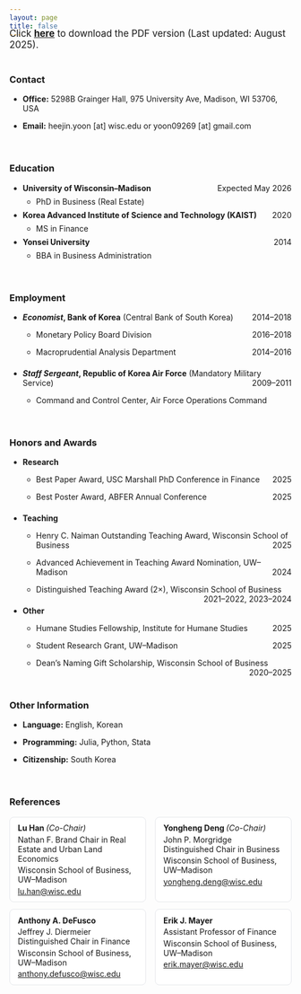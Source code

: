 ```yaml
---
layout: page
title: false
---
```


<div style="margin-bottom: 2.5em;margin-top: -2.0em;font-size: 1.2em">
Click <a href="/assets/pdf/CV_Heejin.pdf" style="font-weight: 700">here</a> to download the PDF version (Last updated: August 2025).
</div>


### Contact

<ul>
  <li>
   <div style="margin-bottom: 1em;margin-top: 1em">
<span style="font-weight: 700">Office:</span> 5298B Grainger Hall, 975 University Ave, Madison, WI 53706, USA 
  </div>
  </li>
  <li>
   <div style="margin-bottom: 1em;margin-top: 1em">
<span style="font-weight: 700">Email:</span> heejin.yoon [at] wisc.edu or yoon09269 [at] gmail.com
  </div>
  </li>
</ul>

<div style="margin-bottom: 0em;margin-top: 0.5em;">
  ㅤ
</div>

### Education

<style>
  .cv-entry {
    display: flex;
    justify-content: space-between;
    align-items: baseline;
    flex-wrap: wrap;          /* allows stacking on small screens */
    margin: 0.5em 0;
  }
  .cv-entry strong { font-weight: 700; }
  .cv-entry .date { white-space: nowrap; margin-left: 1em; }
</style>

<ul>
  <li>
    <div class="cv-entry">
      <strong>University of Wisconsin–Madison</strong>
      <span class="date">Expected May 2026</span>
    </div>
    <ul>
      <li>PhD in Business (Real Estate)</li>
    </ul>
  </li>

  <li>
    <div class="cv-entry">
      <strong>Korea Advanced Institute of Science and Technology (KAIST)</strong>
      <span class="date">2020</span>
    </div>
    <ul>
      <li>MS in Finance</li>
    </ul>
  </li>

  <li>
    <div class="cv-entry">
      <strong>Yonsei University</strong>
      <span class="date">2014</span>
    </div>
    <ul>
      <li>BBA in Business Administration</li>
    </ul>
  </li>
</ul>

<div style="margin-bottom: 0em;margin-top: 0.5em;">
  ㅤ
</div>


### Employment

<ul>
  <li>
   <div style="margin-bottom: 1em;margin-top: 1em">
  <span style="font-weight: 700"><i>Economist</i>, Bank of Korea</span> (Central Bank of South Korea) <span style="float:right;"> 2014–2018</span>
  </div>
  </li>
 
   <ul>
      <li>
        <div style="margin-bottom: 1em;margin-top: 0.5em;">
         Monetary Policy Board Division<span style="float:right;"> 2016–2018</span>
        </div>
      </li>
     <li>
        <div style="margin-bottom: 1em;margin-top: 0.5em;">
         Macroprudential Analysis Department<span style="float:right;"> 2014–2016</span>
        </div>
      </li>
    </ul>
    <li>
   <div style="margin-bottom: 1em;margin-top: 1.5em">
  <span style="font-weight: 700"><i>Staff Sergeant</i>, Republic of Korea Air Force</span> (Mandatory Military Service) <span style="float:right;"> 2009–2011</span>
  </div>
  </li>
     <ul>
      <li>
        <div style="margin-bottom: 1em;margin-top: 0.5em;">
         Command and Control Center, Air Force Operations Command
        </div>
      </li>
    </ul>
</ul>

<div style="margin-bottom: 0em;margin-top: 0.5em;">
  ㅤ
</div>

### Honors and Awards

<ul>
  <li>
   <div style="margin-bottom: 1em;margin-top: 1em">
  <span style="font-weight: 700">Research</span>
  </div>
  </li>
 
   <ul>
      <li>
        <div style="margin-bottom: 1em;margin-top: 0.5em;">
 Best Paper Award, USC Marshall PhD Conference in Finance <span style="float:right;"> 2025</span>
        </div>
      </li>
           <li>
        <div style="margin-bottom: 1em;margin-top: 0.5em;">
 Best Poster Award, ABFER Annual Conference <span style="float:right;"> 2025</span>
        </div>
      </li>
   </ul>
     <li>
   <div style="margin-bottom: 1em;margin-top: 1.5em">
  <span style="font-weight: 700">Teaching</span> 
  </div>
  </li>
 
   <ul>
      <li>
        <div style="margin-bottom: 1em;margin-top: 0.5em;">
 Henry C. Naiman Outstanding Teaching Award, Wisconsin School of Business  <span style="float:right;"> 2025</span>
        </div>
      </li>
           <li>
        <div style="margin-bottom: 1em;margin-top: 0.5em;">
 Advanced Achievement in Teaching Award Nomination, UW–Madison  <span style="float:right;"> 2024</span>
        </div>
      </li>
           <li>
        <div style="margin-bottom: 1em;margin-top: 0.5em;">
 Distinguished Teaching Award (2×), Wisconsin School of Business  <span style="float:right;"> 2021–2022, 2023–2024</span>
        </div>
      </li>
   </ul>
        <li>
   <div style="margin-bottom: 1em;margin-top: 1.5em">
  <span style="font-weight: 700">Other</span>
  </div>
  </li>
 
   <ul>
      <li>
        <div style="margin-bottom: 1em;margin-top: 0.5em;">
 Humane Studies Fellowship, Institute for Humane Studies  <span style="float:right;"> 2025</span>
        </div>
      </li>
           <li>
        <div style="margin-bottom: 1em;margin-top: 0.5em;">
 Student Research Grant, UW–Madison  <span style="float:right;"> 2025</span>
        </div>
      </li>
           <li>
        <div style="margin-bottom: 1em;margin-top: 0.5em;">
 Dean’s Naming Gift Scholarship, Wisconsin School of Business  <span style="float:right;"> 2020–2025</span>
        </div>
      </li>
   </ul>
   </ul>


<div style="margin-bottom: 0em;margin-top: 0.5em;">
  ㅤ
</div>


 


### Other Information

<ul>
  <li>
   <div style="margin-bottom: 1em;margin-top: 1em">
<span style="font-weight: 700">Language:</span> English, Korean
  </div>
  </li>
  <li>
   <div style="margin-bottom: 1em;margin-top: 1em">
<span style="font-weight: 700">Programming:</span> Julia, Python, Stata
  </div>
  </li>
  <li>
   <div style="margin-bottom: 1em;margin-top: 1em">
<span style="font-weight: 700">Citizenship:</span> South Korea
  </div>
  </li>
</ul>

<div style="margin-bottom: 0em;margin-top: 0.5em;">
  ㅤ
</div>

### References

<style> 
  .refs-grid {
    display: grid;
    grid-template-columns: repeat(2, minmax(0, 1fr));
    gap: 12px 16px;
    margin-top: 0.75em;
    margin-bottom: 2em;
  }
  @media (max-width: 720px) { .refs-grid { grid-template-columns: 1fr; } }
  .ref-card {
    border: 1px solid #e5e7eb;
    border-radius: 8px;
    background: #fff;
    padding: 0.75em 1em;
  }
  .ref-name { font-weight: 700; margin: 0 0 0.25em 0; }
  .ref-role { font-style: italic; font-weight: 400; }
  .ref-line { margin: 0.25em 0; }
  .ref-email a { word-break: break-word; }
  @media print {
    .ref-card { border: 0; padding: 0; break-inside: avoid; }
    .refs-grid { gap: 6px 12px; }
    a { color: inherit; text-decoration: none; }
  }
</style>

<div class="refs-grid">
  <div class="ref-card">
    <div class="ref-name">Lu Han <span class="ref-role">(Co-Chair)</span></div>
    <div class="ref-line">Nathan F. Brand Chair in Real Estate and Urban Land Economics</div>
    <div class="ref-line">Wisconsin School of Business, UW–Madison</div>
    <div class="ref-email"><a href="mailto:lu.han@wisc.edu">lu.han@wisc.edu</a></div>
  </div>

  <div class="ref-card">
    <div class="ref-name">Yongheng Deng <span class="ref-role">(Co-Chair)</span></div>
    <div class="ref-line">John P. Morgridge Distinguished Chair in Business</div>
    <div class="ref-line">Wisconsin School of Business, UW–Madison</div>
    <div class="ref-email"><a href="mailto:yongheng.deng@wisc.edu">yongheng.deng@wisc.edu</a></div>
  </div>

  <div class="ref-card">
    <div class="ref-name">Anthony A. DeFusco</div>
    <div class="ref-line">Jeffrey J. Diermeier Distinguished Chair in Finance</div>
    <div class="ref-line">Wisconsin School of Business, UW–Madison</div>
    <div class="ref-email"><a href="mailto:anthony.defusco@wisc.edu">anthony.defusco@wisc.edu</a></div>
  </div>

  <div class="ref-card">
    <div class="ref-name">Erik J. Mayer</div>
    <div class="ref-line">Assistant Professor of Finance</div>
    <div class="ref-line">Wisconsin School of Business, UW–Madison</div>
    <div class="ref-email"><a href="mailto:erik.mayer@wisc.edu">erik.mayer@wisc.edu</a></div>
  </div>
</div>

<div style="margin-bottom: 0em;margin-top: 0.5em;">
  ㅤ
</div>
